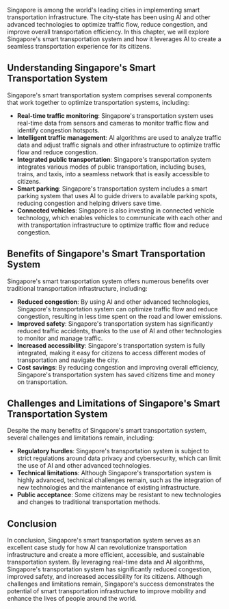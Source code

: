 

Singapore is among the world's leading cities in implementing smart transportation infrastructure. The city-state has been using AI and other advanced technologies to optimize traffic flow, reduce congestion, and improve overall transportation efficiency. In this chapter, we will explore Singapore's smart transportation system and how it leverages AI to create a seamless transportation experience for its citizens.

Understanding Singapore's Smart Transportation System
-----------------------------------------------------

Singapore's smart transportation system comprises several components that work together to optimize transportation systems, including:

* **Real-time traffic monitoring**: Singapore's transportation system uses real-time data from sensors and cameras to monitor traffic flow and identify congestion hotspots.
* **Intelligent traffic management**: AI algorithms are used to analyze traffic data and adjust traffic signals and other infrastructure to optimize traffic flow and reduce congestion.
* **Integrated public transportation**: Singapore's transportation system integrates various modes of public transportation, including buses, trains, and taxis, into a seamless network that is easily accessible to citizens.
* **Smart parking**: Singapore's transportation system includes a smart parking system that uses AI to guide drivers to available parking spots, reducing congestion and helping drivers save time.
* **Connected vehicles**: Singapore is also investing in connected vehicle technology, which enables vehicles to communicate with each other and with transportation infrastructure to optimize traffic flow and reduce congestion.

Benefits of Singapore's Smart Transportation System
---------------------------------------------------

Singapore's smart transportation system offers numerous benefits over traditional transportation infrastructure, including:

* **Reduced congestion**: By using AI and other advanced technologies, Singapore's transportation system can optimize traffic flow and reduce congestion, resulting in less time spent on the road and lower emissions.
* **Improved safety**: Singapore's transportation system has significantly reduced traffic accidents, thanks to the use of AI and other technologies to monitor and manage traffic.
* **Increased accessibility**: Singapore's transportation system is fully integrated, making it easy for citizens to access different modes of transportation and navigate the city.
* **Cost savings**: By reducing congestion and improving overall efficiency, Singapore's transportation system has saved citizens time and money on transportation.

Challenges and Limitations of Singapore's Smart Transportation System
---------------------------------------------------------------------

Despite the many benefits of Singapore's smart transportation system, several challenges and limitations remain, including:

* **Regulatory hurdles**: Singapore's transportation system is subject to strict regulations around data privacy and cybersecurity, which can limit the use of AI and other advanced technologies.
* **Technical limitations**: Although Singapore's transportation system is highly advanced, technical challenges remain, such as the integration of new technologies and the maintenance of existing infrastructure.
* **Public acceptance**: Some citizens may be resistant to new technologies and changes to traditional transportation methods.

Conclusion
----------

In conclusion, Singapore's smart transportation system serves as an excellent case study for how AI can revolutionize transportation infrastructure and create a more efficient, accessible, and sustainable transportation system. By leveraging real-time data and AI algorithms, Singapore's transportation system has significantly reduced congestion, improved safety, and increased accessibility for its citizens. Although challenges and limitations remain, Singapore's success demonstrates the potential of smart transportation infrastructure to improve mobility and enhance the lives of people around the world.
